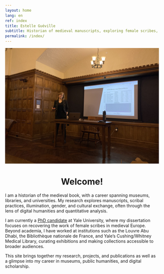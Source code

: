 ```yaml
---
layout: home
lang: en
ref: index
title: Estelle Guéville
subtitle: Historian of medieval manuscripts, exploring female scribes, book culture, and digital humanities.
permalink: /index/
---
```


<a href="/assets/img/medievallunch.jpg" data-lightbox="PBP" data-title="Paris Bible Project ©Serena Strecker">
  <img src="/assets/img/medievallunch.jpg" title="Paris Bible Project ©Serena Strecker">
</a>

<h1 style="text-align: center;">Welcome!</h1>

I am a historian of the medieval book, with a career spanning museums, libraries, and universities. My research explores manuscripts, scribal practices, illumination, gender, and cultural exchange, often through the lens of digital humanities and quantitative analysis.

I am currently a <a href="https://medieval.yale.edu/people/estelle-gu-ville">PhD candidate</a>  at Yale University, where my dissertation focuses on recovering the work of female scribes in medieval Europe. Beyond academia, I have worked at institutions such as the Louvre Abu Dhabi, the Bibliothèque nationale de France, and Yale’s Cushing/Whitney Medical Library, curating exhibitions and making collections accessible to broader audiences.

This site brings together my research, projects, and publications as well as a glimpse into my career in museums, public humanities, and digital scholarship.

<br>